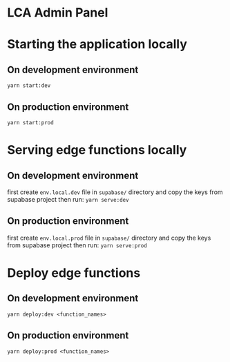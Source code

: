 # LCA Admin Panel

# Starting the application locally
## On development environment
`yarn start:dev`

## On production environment
`yarn start:prod`


# Serving edge functions locally
## On development environment
first create `env.local.dev` file in `supabase/` directory and copy the keys from supabase project then run:
`yarn serve:dev`

## On production environment
first create `env.local.prod` file in `supabase/` directory and copy the keys from supabase project then run:
`yarn serve:prod`


# Deploy edge functions
## On development environment
`yarn deploy:dev <function_names>`

## On production environment
`yarn deploy:prod <function_names>`